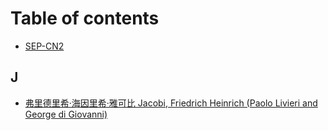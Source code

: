 # Table of contents

* [SEP-CN2](README.md)

## J

* [弗里德里希·海因里希·雅可比 Jacobi, Friedrich Heinrich (Paolo Livieri and George di Giovanni)](j/fu-li-de-li-xi-hai-yin-li-xi-ya-ke-bi-jacobi-friedrich-heinrich-paolo-livieri-and-george-di-giovanni.md)
